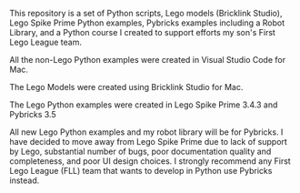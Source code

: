 This repository is a set of Python scripts, Lego models (Bricklink Studio), Lego Spike Prime Python examples, Pybricks examples including a Robot Library, and a Python course I created to support efforts my son's First Lego League team.

All the non-Lego Python examples were created in Visual Studio Code for Mac.

The Lego Models were created using Bricklink Studio for Mac.

The Lego Python examples were created in Lego Spike Prime 3.4.3 and Pybricks 3.5

All new Lego Python examples and my robot library will be for Pybricks. I have decided to move away from Lego Spike Prime due to lack of support by Lego, substantial number of bugs, poor documentation quality and completeness, and poor UI design choices. I strongly recommend any First Lego League (FLL) team that wants to develop in Python use Pybricks instead.


